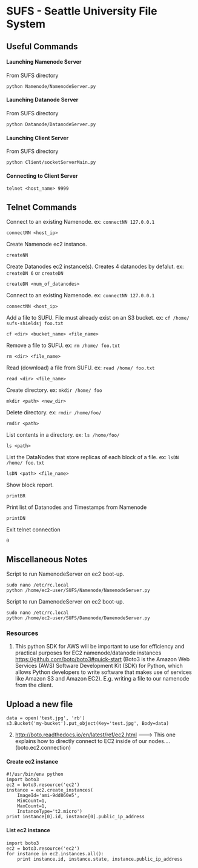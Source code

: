 # SUFS - Seattle University File System

## Useful Commands

#### Launching Namenode Server
From SUFS directory
```
python Namenode/NamenodeServer.py
```

#### Launching Datanode Server
From SUFS directory
```
python Datanode/DatanodeServer.py
```

#### Launching Client Server
From SUFS directory
```
python Client/socketServerMain.py
```

#### Connecting to Client Server
```
telnet <host_name> 9999
```

## Telnet Commands
Connect to an existing Namenode. ex: ```connectNN 127.0.0.1```
```
connectNN <host_ip>
```

Create Namenode ec2 instance.
```
createNN
```

Create Datanodes ec2 instance(s). Creates 4 datanodes by defalut. ex: ```createDN 6``` or ```createDN```
```
createDN <num_of_datanodes>
```

Connect to an existing Namenode. ex: ```connectNN 127.0.0.1```
```
connectNN <host_ip>
```

Add a file to SUFU. File must already exist on an S3 bucket. ex: ```cf /home/ sufs-shieldsj foo.txt```
```
cf <dir> <bucket_name> <file_name>
```

Remove a file to SUFU. ex: ```rm /home/ foo.txt```
```
rm <dir> <file_name>
```

Read (download) a file from SUFU. ex: ```read /home/ foo.txt```
```
read <dir> <file_name>
```

Create directory. ex: ```mkdir /home/ foo```
```
mkdir <path> <new_dir>
```

Delete directory. ex: ```rmdir /home/foo/```
```
rmdir <path>
```

List contents in a directory. ex: ```ls /home/foo/```
```
ls <path>
```

List the DataNodes that store replicas of each block of a file. ex: ```lsDN /home/ foo.txt```
```
lsDN <path> <file_name>
```

Show block report.
```
printBR 
```

Print list of Datanodes and Timestamps from Namenode
```
printDN
```

Exit telnet connection
```
0
```

## Miscellaneous Notes

Script to run NamenodeServer on ec2 boot-up.
```
sudo nano /etc/rc.local
python /home/ec2-user/SUFS/Namenode/NamenodeServer.py
```

Script to run DamenodeServer on ec2 boot-up.
```
sudo nano /etc/rc.local
python /home/ec2-user/SUFS/Damenode/DamenodeServer.py
```

### Resources
1) This python SDK for AWS will be important to use for efficiency and practical purposes for EC2 namenode/datanode instances
https://github.com/boto/boto3#quick-start  (Boto3 is the Amazon Web Services (AWS) Software Development Kit (SDK) for Python, which
 allows Python developers to write software that makes use of services like Amazon S3 and Amazon EC2). E.g. writing a file to our namenode
from the client. 


## Upload a new file
```
data = open('test.jpg', 'rb')
s3.Bucket('my-bucket').put_object(Key='test.jpg', Body=data)
```

2) http://boto.readthedocs.io/en/latest/ref/ec2.html ---> This one explains how to directly connect to EC2 inside of our nodes....
(boto.ec2.connection)

#### Create ec2 instance
```
#!/usr/bin/env python
import boto3
ec2 = boto3.resource('ec2')
instance = ec2.create_instances(
    ImageId='ami-9dd860e5',
    MinCount=1,
    MaxCount=1,
    InstanceType='t2.micro')
print instance[0].id, instance[0].public_ip_address
````

#### List ec2 instance
````
import boto3
ec2 = boto3.resource('ec2')
for instance in ec2.instances.all():
    print instance.id, instance.state, instance.public_ip_address
````

